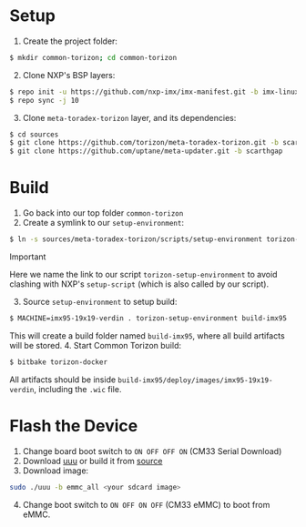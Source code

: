 Setup
======
1. Create the project folder:
```bash
$ mkdir common-torizon; cd common-torizon
```
2. Clone NXP's BSP layers:
```bash
$ repo init -u https://github.com/nxp-imx/imx-manifest.git -b imx-linux-scarthgap -m imx-6.6.52-2.2.0.xml
$ repo sync -j 10
```
3. Clone `meta-toradex-torizon` layer, and its dependencies:
```bash
$ cd sources
$ git clone https://github.com/torizon/meta-toradex-torizon.git -b scarthgap-7.x.y
$ git clone https://github.com/uptane/meta-updater.git -b scarthgap
```

Build
======
1. Go back into our top folder `common-torizon`
2. Create a symlink to our `setup-environment`:
```bash
$ ln -s sources/meta-toradex-torizon/scripts/setup-environment torizon-setup-environment
```
> [!IMPORTANT]  
> Here we name the link to our script `torizon-setup-environment` to avoid clashing with NXP's `setup-script` (which is also called by our script).
3. Source `setup-environment` to setup build:
```bash
$ MACHINE=imx95-19x19-verdin . torizon-setup-environment build-imx95
```
This will create a build folder named `build-imx95`, where all build artifacts will be stored.
4. Start Common Torizon build:
```bash
$ bitbake torizon-docker
```

All artifacts should be inside `build-imx95/deploy/images/imx95-19x19-verdin`, including the `.wic` file.

Flash the Device
======
1. Change board boot switch to `ON OFF OFF ON` (CM33 Serial Download)
2. Download [uuu](https://github.com/nxp-imx/mfgtools/releases/tag/uuu_1.5.201) or build it from [source](https://github.com/nxp-imx/mfgtools)
3. Download image:
```bash
sudo ./uuu -b emmc_all <your sdcard image>
```
4. Change boot switch to `ON OFF ON OFF` (CM33 eMMC) to boot from eMMC.
